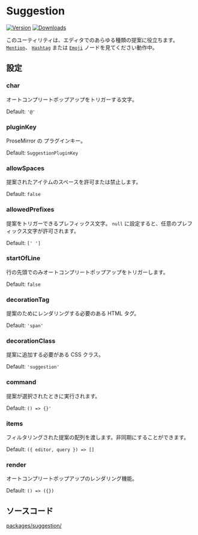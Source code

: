 # Suggestion
[![Version](https://img.shields.io/npm/v/@tiptap/suggestion.svg?label=version)](https://www.npmjs.com/package/@tiptap/suggestion)
[![Downloads](https://img.shields.io/npm/dm/@tiptap/suggestion.svg)](https://npmcharts.com/compare/@tiptap/suggestion?minimal=true)

<!-- This utility helps with all kinds of suggestions in the editor. Have a look at the [`Mention`](/api/nodes/mention), [`Hashtag`](/api/nodes/hashtag) or [`Emoji`](/api/nodes/emoji) node to see it in action. -->

このユーティリティは、エディタでのあらゆる種類の提案に役立ちます。 [`Mention`](/api/nodes/mention)、 [`Hashtag`](/api/nodes/hashtag) または [`Emoji`](/api/nodes/emoji) ノードを見てください動作中。

## 設定

### char
<!-- The character that triggers the autocomplete popup. -->

オートコンプリートポップアップをトリガーする文字。

Default: `'@'`

### pluginKey
<!-- ProseMirror PluginKey. -->

ProseMirror の プラグインキー。

Default: `SuggestionPluginKey`

### allowSpaces
<!-- Allows or disallows spaces in suggested items. -->

提案されたアイテムのスペースを許可または禁止します。

Default: `false`

### allowedPrefixes
<!-- The prefix characters that are allowed to trigger a suggestion. Set to `null` to allow any prefix character. -->

提案をトリガーできるプレフィックス文字。 `null` に設定すると、任意のプレフィックス文字が許可されます。

Default: `[' ']`

### startOfLine
<!-- Trigger the autocomplete popup at the start of a line only. -->

行の先頭でのみオートコンプリートポップアップをトリガーします。

Default: `false`

### decorationTag
<!-- The HTML tag that should be rendered for the suggestion. -->

提案のためにレンダリングする必要のある HTML タグ。

Default: `'span'`

### decorationClass
<!-- A CSS class that should be added to the suggestion. -->

提案に追加する必要がある CSS クラス。

Default: `'suggestion'`

### command
<!-- Executed when a suggestion is selected. -->

提案が選択されたときに実行されます。

Default: `() => {}'`

### items
<!-- Pass an array of filtered suggestions, can be async. -->

フィルタリングされた提案の配列を渡します。非同期にすることができます。

Default: `({ editor, query }) => []`

### render
<!-- A render function for the autocomplete popup. -->

オートコンプリートポップアップのレンダリング機能。

Default: `() => ({})`


## ソースコード
[packages/suggestion/](https://github.com/ueberdosis/tiptap/blob/main/packages/suggestion/)

